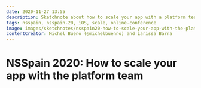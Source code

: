 ```yaml
---
date: 2020-11-27 13:55
description: Sketchnote about how to scale your app with a platform team at NSSpain 2020
tags: nsspain, nsspain-20, iOS, scale, online-conference
image: images/sketchnotes/nsspain20-how-to-scale-your-app-with-the-platform-team-small.jpg
contentCreator: Michel Bueno (@michelbuenno) and Larissa Barra
---
```


# NSSpain 2020: How to scale your app with the platform team
